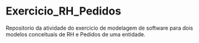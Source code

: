 # Exercicio_RH_Pedidos
Repositorio da atividade do exercicio de modelagem de software para dois modelos conceituais de RH e Pedidos de uma entidade.
